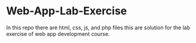 # Web-App-Lab-Exercise
In this repo there are html, css, js, and php files this are solution for the lab exercise of web app development course.
